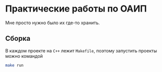 # Практические работы по ОАИП

Мне просто нужно было их где-то хранить.

## Сборка

В каждом проекте на `C++` лежит `Makefile`, поэтому запустить проекты можно командой

```bash
make run
```